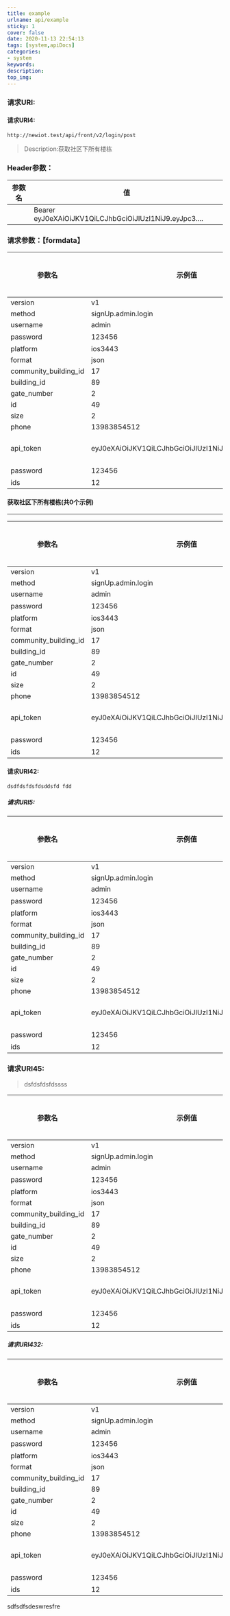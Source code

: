 ```yaml
---
title: example
urlname: api/example
sticky: 1
cover: false
date: 2020-11-13 22:54:13
tags: [system,apiDocs]
categories: 
- system
keywords:
description:
top_img:
---
```



### 请求URI:

#### 请求URI4:


```http
http://newiot.test/api/front/v2/login/post
```

> Description:获取社区下所有楼栋

### Header参数：

|参数名|值|
|--|--|
|  | Bearer eyJ0eXAiOiJKV1QiLCJhbGciOiJIUzI1NiJ9.eyJpc3.... |

### 请求参数：【formdata】

|参数名|示例值|描述|类型|是否必须|
|--|--|--|--|--|
| version | v1 |  | string |  |
| method | signUp.admin.login |  | string |  |
| username | admin |  | string |  |
| password | 123456 | 密码 | number |  |
| platform | ios3443 |  | string |  |
| format | json |  | string |  |
| community_building_id | 17 |  | number |  |
| building_id | 89 |  | number |  |
| gate_number | 2 |  | number |  |
| id | 49 |  | number |  |
| size | 2 |  | number |  |
| phone | 13983854512 |  | string |  |
| api_token | eyJ0eXAiOiJKV1QiLCJhbGciOiJIUzI1NiJ9.eyJpc3MiOiIiL.... | 身份认证token | string |  |
| password | 123456 | 密码 | number |  |
| ids | 12 |  | number |  |

#### 获取社区下所有楼栋(共0个示例)

---

|参数名|示例值|描述|类型|是否必须|
|--|--|--|--|--|
| version | v1 |  | string |  |
| method | signUp.admin.login |  | string |  |
| username | admin |  | string |  |
| password | 123456 | 密码 | number |  |
| platform | ios3443 |  | string |  |
| format | json |  | string |  |
| community_building_id | 17 |  | number |  |
| building_id | 89 |  | number |  |
| gate_number | 2 |  | number |  |
| id | 49 |  | number |  |
| size | 2 |  | number |  |
| phone | 13983854512 |  | string |  |
| api_token | eyJ0eXAiOiJKV1QiLCJhbGciOiJIUzI1NiJ9.eyJpc3MiOiIiL.... | 身份认证token | string |  |
| password | 123456 | 密码 | number |  |
| ids | 12 |  | number |  |

#### 请求URI42:

```
dsdfdsfdsfdsddsfd fdd
```

##### 请求URI5:

|参数名|示例值|描述|类型|是否必须|
|--|--|--|--|--|
| version | v1 |  | string |  |
| method | signUp.admin.login |  | string |  |
| username | admin |  | string |  |
| password | 123456 | 密码 | number |  |
| platform | ios3443 |  | string |  |
| format | json |  | string |  |
| community_building_id | 17 |  | number |  |
| building_id | 89 |  | number |  |
| gate_number | 2 |  | number |  |
| id | 49 |  | number |  |
| size | 2 |  | number |  |
| phone | 13983854512 |  | string |  |
| api_token | eyJ0eXAiOiJKV1QiLCJhbGciOiJIUzI1NiJ9.eyJpc3MiOiIiL.... | 身份认证token | string |  |
| password | 123456 | 密码 | number |  |
| ids | 12 |  | number |  |

### 请求URI45:

> dsfdsfdsfdssss

|参数名|示例值|描述|类型|是否必须|
|--|--|--|--|--|
| version | v1 |  | string |  |
| method | signUp.admin.login |  | string |  |
| username | admin |  | string |  |
| password | 123456 | 密码 | number |  |
| platform | ios3443 |  | string |  |
| format | json |  | string |  |
| community_building_id | 17 |  | number |  |
| building_id | 89 |  | number |  |
| gate_number | 2 |  | number |  |
| id | 49 |  | number |  |
| size | 2 |  | number |  |
| phone | 13983854512 |  | string |  |
| api_token | eyJ0eXAiOiJKV1QiLCJhbGciOiJIUzI1NiJ9.eyJpc3MiOiIiL.... | 身份认证token | string |  |
| password | 123456 | 密码 | number |  |
| ids | 12 |  | number |  |

##### 请求URI432:


|参数名|示例值|描述|类型|是否必须|
|--|--|--|--|--|
| version | v1 |  | string |  |
| method | signUp.admin.login |  | string |  |
| username | admin |  | string |  |
| password | 123456 | 密码 | number |  |
| platform | ios3443 |  | string |  |
| format | json |  | string |  |
| community_building_id | 17 |  | number |  |
| building_id | 89 |  | number |  |
| gate_number | 2 |  | number |  |
| id | 49 |  | number |  |
| size | 2 |  | number |  |
| phone | 13983854512 |  | string |  |
| api_token | eyJ0eXAiOiJKV1QiLCJhbGciOiJIUzI1NiJ9.eyJpc3MiOiIiL.... | 身份认证token | string |  |
| password | 123456 | 密码 | number |  |
| ids | 12 |  | number |  |

sdfsdfsdeswresfre
